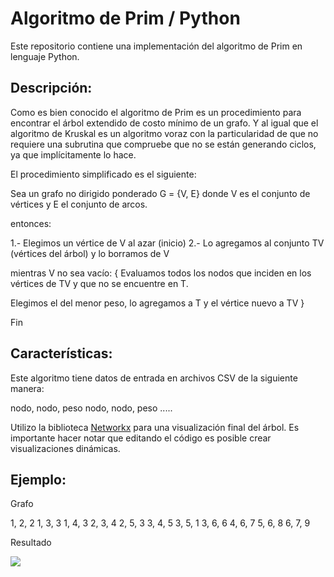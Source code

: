 # Algoritmo de Prim / Python

Este repositorio contiene una implementación del algoritmo de Prim en lenguaje Python.

## Descripción:

Como es bien conocido el algoritmo de Prim es un procedimiento para encontrar el árbol extendido de costo mínimo de un grafo. Y al igual que el algoritmo de Kruskal es un algoritmo voraz con la particularidad de que no requiere una subrutina que compruebe que no se están generando ciclos, ya que implícitamente lo hace.

El procedimiento simplificado es el siguiente:

Sea un grafo no dirigido ponderado G = {V, E} 
donde V es el conjunto de vértices y E el conjunto de arcos.

entonces:

1.- Elegimos un vértice de V al azar (inicio)
2.- Lo agregamos al conjunto TV (vértices del árbol) y lo borramos de V

mientras V no sea vacío:
{
Evaluamos todos los nodos que inciden en los vértices de TV y que no se encuentre en T.

Elegimos el del menor peso, lo agregamos a T y el vértice nuevo a TV
}

Fin

## Características:
Este algoritmo tiene datos de entrada en archivos CSV de la siguiente manera: 

nodo, nodo, peso
nodo, nodo, peso
.....

Utilizo la biblioteca [Networkx](http://https://networkx.org/documentation/stable/index.html "Networkx") para una visualización final del árbol.
Es importante hacer notar que editando el código es posible crear visualizaciones dinámicas. 

## Ejemplo:

Grafo

1, 2, 2
1, 3, 3
1, 4, 3
2, 3, 4
2, 5, 3
3, 4, 5
3, 5, 1
3, 6, 6
4, 6, 7
5, 6, 8
6, 7, 9

Resultado

![](https://media.giphy.com/media/b3FtsxwlUBEtGWHHj9/giphy.gif)
